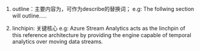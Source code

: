 1. outline：主要内容为，可作为describe的替换词；
e.g: The follwing section will outline.....

2. linchipin: 关键核心
e.g:  Azure Stream Analytics acts as the linchpin of this reference architecture by providing the engine capable of temporal analytics over moving data streams. 
